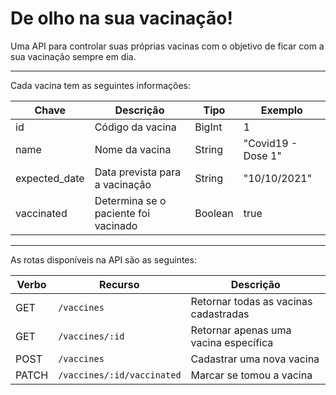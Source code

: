# De olho na sua vacinação!

Uma API para controlar suas próprias vacinas com o objetivo de ficar com a sua vacinação sempre em dia.

---

Cada vacina tem as seguintes informações:

| Chave            | Descrição                            | Tipo     | Exemplo           |
| ---------------- | ------------------------------------ | -------- | ----------------- |
| id               | Código da vacina                     | BigInt   | 1                 |
| name             | Nome da vacina                       | String   | "Covid19 - Dose 1"|
| expected_date    | Data prevista para a vacinação       | String   | "10/10/2021"      |
| vaccinated       | Determina se o paciente foi vacinado | Boolean  | true              |

---

As rotas disponíveis na API são as seguintes:

| Verbo        | Recurso                    | Descrição                              |
| ------------ | -------------------------- | -------------------------------------- |
| GET          | `/vaccines`                 | Retornar todas as vacinas cadastradas  |
| GET          | `/vaccines/:id`             | Retornar apenas uma vacina específica  |
| POST         | `/vaccines`                | Cadastrar uma nova vacina              |
| PATCH        | `/vaccines/:id/vaccinated`  | Marcar se tomou a vacina               |

